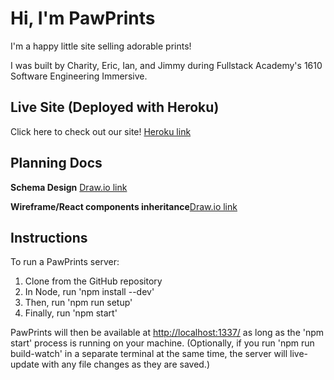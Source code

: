 # Hi, I'm PawPrints

I'm a happy little site selling adorable prints!

I was built by Charity, Eric, Ian, and Jimmy during Fullstack Academy's 1610 Software Engineering Immersive.

## Live Site (Deployed with Heroku)

Click here to check out our site!
<a href ="https://pawprintsstackstore.herokuapp.com/" target="_blank">Heroku link</a>


## Planning Docs

**Schema Design** <a href="https://drive.google.com/file/d/0B3ApY822SoU9QkdJd3VPR1FOTEU/view?usp=sharing" target="_blank">Draw.io link</a>

**Wireframe/React components inheritance**<a href ="https://drive.google.com/file/d/0B3ApY822SoU9RkpUSkFGd1JvRGc/view?usp=sharing" target="_blank">Draw.io link</a>

## Instructions

To run a PawPrints server:
1. Clone from the GitHub repository
2. In Node, run 'npm install --dev'
3. Then, run 'npm run setup' 
4. Finally, run 'npm start'

PawPrints will then be available at <a href ="http://localhost:1337/" target="_blank">http://localhost:1337/</a> as long as the 'npm start' process is running on your machine. (Optionally, if you run 'npm run build-watch' in a separate terminal at the same time, the server will live-update with any file changes as they are saved.)
